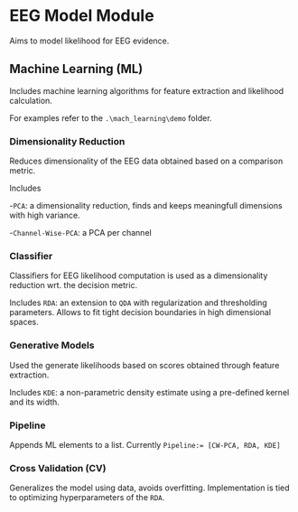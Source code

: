 # EEG Model Module

Aims to model likelihood for EEG evidence.

## Machine Learning (ML)

Includes machine learning algorithms for feature extraction and likelihood calculation.

For examples refer to the `.\mach_learning\demo` folder.

### Dimensionality Reduction

Reduces dimensionality of the EEG data obtained based on a comparison metric. 

Includes 

-`PCA`: a dimensionality reduction, finds and keeps meaningfull dimensions with high variance.

-`Channel-Wise-PCA`: a PCA per channel

### Classifier

Classifiers for EEG likelihood computation is used as a dimensionality reduction wrt. the decision metric.

Includes `RDA`: an extension to `QDA` with regularization and thresholding parameters. Allows to fit tight decision boundaries in high dimensional spaces.

### Generative Models

Used the generate likelihoods based on scores obtained through feature extraction.

Includes `KDE`: a non-parametric density estimate using a pre-defined kernel and its width.

### Pipeline

Appends ML elements to a list. Currently `Pipeline:= [CW-PCA, RDA, KDE]`

### Cross Validation (CV)

Generalizes the model using data, avoids overfitting. Implementation is tied to optimizing hyperparameters of the `RDA`.




